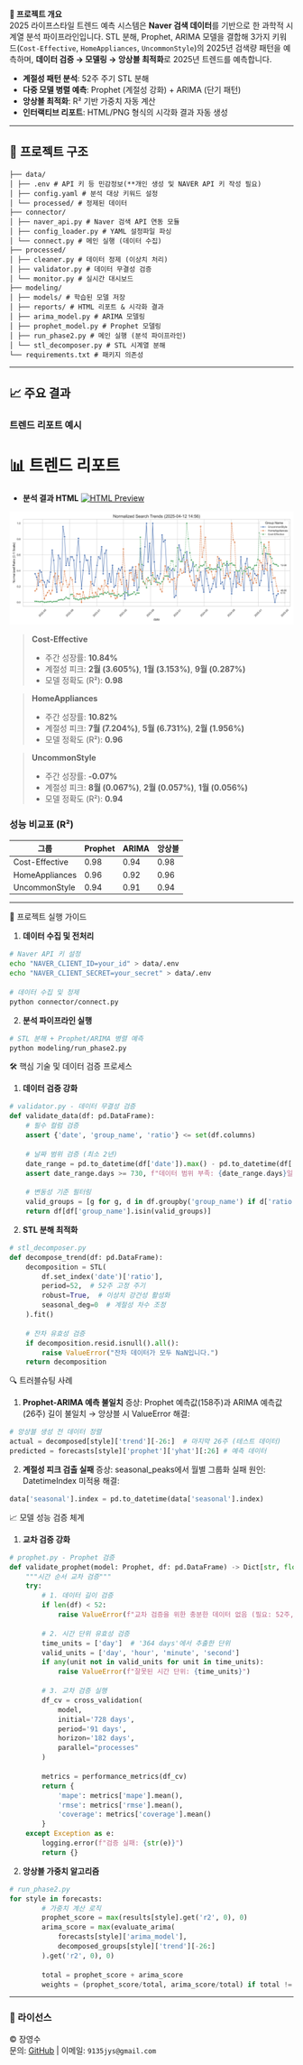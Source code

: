 **📘 프로젝트 개요**  
2025 라이프스타일 트렌드 예측 시스템은 **Naver 검색 데이터**를 기반으로 한 과학적 시계열 분석 파이프라인입니다. STL 분해, Prophet, ARIMA 모델을 결합해 3가지 키워드(`Cost-Effective`, `HomeAppliances`, `UncommonStyle`)의 2025년 검색량 패턴을 예측하며, **데이터 검증 → 모델링 → 앙상블 최적화**로 2025년 트렌드를 예측합니다.

- **계절성 패턴 분석**: 52주 주기 STL 분해
- **다중 모델 병렬 예측**: Prophet (계절성 강화) + ARIMA (단기 패턴)
- **앙상블 최적화**: R² 기반 가중치 자동 계산
- **인터랙티브 리포트**: HTML/PNG 형식의 시각화 결과 자동 생성

---

## 📂 프로젝트 구조
```
├── data/                  
│ ├── .env # API 키 등 민감정보(**개인 생성 및 NAVER API 키 작성 필요)
│ ├── config.yaml # 분석 대상 키워드 설정
│ └── processed/ # 정제된 데이터
├── connector/
│ ├── naver_api.py # Naver 검색 API 연동 모듈
│ ├── config_loader.py # YAML 설정파일 파싱
│ └── connect.py # 메인 실행 (데이터 수집)
├── processed/
│ ├── cleaner.py # 데이터 정제 (이상치 처리)
│ ├── validator.py # 데이터 무결성 검증
│ └── monitor.py # 실시간 대시보드
├── modeling/
│ ├── models/ # 학습된 모델 저장
│ ├── reports/ # HTML 리포트 & 시각화 결과
│ ├── arima_model.py # ARIMA 모델링
│ ├── prophet_model.py # Prophet 모델링
│ ├── run_phase2.py # 메인 실행 (분석 파이프라인)
│ └── stl_decomposer.py # STL 시계열 분해
└── requirements.txt # 패키지 의존성
```

---

## 📈 주요 결과
### 트렌드 리포트 예시

# 📊 트렌드 리포트

- **분석 결과 HTML**
[![HTML Preview](https://img.shields.io/badge/HTML_Preview-Open_in_Tab-green)](https://htmlpreview.github.io/?https://github.com/Yeongsoo-Jang/2025-LifeStyleTrend-Analysis/blob/main/modeling/reports/trend_insights.html)

![정규화된 트렌드 시각화](./modeling/reports/real_time_search_trends.png)

> **Cost-Effective**  
> - 주간 성장률: **10.84%**  
> - 계절성 피크: **2월 (3.605%)**, **1월 (3.153%)**, **9월 (0.287%)**  
> - 모델 정확도 (R²): **0.98**

> **HomeAppliances**  
> - 주간 성장률: **10.82%**  
> - 계절성 피크: **7월 (7.204%)**, **5월 (6.731%)**, **2월 (1.956%)**  
> - 모델 정확도 (R²): **0.96**

> **UncommonStyle**  
> - 주간 성장률: **-0.07%**  
> - 계절성 피크: **8월 (0.067%)**, **2월 (0.057%)**, **1월 (0.056%)**  
> - 모델 정확도 (R²): **0.94**




### 성능 비교표 (R²)
| 그룹           | Prophet | ARIMA | 앙상블 |
|----------------|---------|-------|--------|
| Cost-Effective | 0.98    | 0.94  | 0.98   |
| HomeAppliances | 0.96    | 0.92  | 0.96   |
| UncommonStyle  | 0.94    | 0.91  | 0.94   |

---

🚀 프로젝트 실행 가이드
1. **데이터 수집 및 전처리**
```bash
# Naver API 키 설정
echo "NAVER_CLIENT_ID=your_id" > data/.env
echo "NAVER_CLIENT_SECRET=your_secret" > data/.env

# 데이터 수집 및 정제
python connector/connect.py
```

2. **분석 파이프라인 실행**
```bash
# STL 분해 + Prophet/ARIMA 병렬 예측
python modeling/run_phase2.py
```

🛠 핵심 기술 및 데이터 검증 프로세스
1. **데이터 검증 강화**
```python
# validator.py - 데이터 무결성 검증
def validate_data(df: pd.DataFrame):
    # 필수 컬럼 검증
    assert {'date', 'group_name', 'ratio'} <= set(df.columns)
    
    # 날짜 범위 검증 (최소 2년)
    date_range = pd.to_datetime(df['date']).max() - pd.to_datetime(df['date']).min()
    assert date_range.days >= 730, f"데이터 범위 부족: {date_range.days}일"
    
    # 변동성 기준 필터링
    valid_groups = [g for g, d in df.groupby('group_name') if d['ratio'].std() > 0.01]
    return df[df['group_name'].isin(valid_groups)]

```

2. **STL 분해 최적화**
```python
# stl_decomposer.py
def decompose_trend(df: pd.DataFrame):
    decomposition = STL(
        df.set_index('date')['ratio'], 
        period=52,  # 52주 고정 주기
        robust=True,  # 이상치 강건성 활성화
        seasonal_deg=0  # 계절성 차수 조정
    ).fit()
    
    # 잔차 유효성 검증
    if decomposition.resid.isnull().all():
        raise ValueError("잔차 데이터가 모두 NaN입니다.")
    return decomposition
```


🔍 트러블슈팅 사례
1. **Prophet-ARIMA 예측 불일치**
증상: Prophet 예측값(158주)과 ARIMA 예측값(26주) 길이 불일치 → 앙상블 시 ValueError
해결:
```python
# 앙상블 생성 전 데이터 정렬
actual = decomposed[style]['trend'][-26:]  # 마지막 26주 (테스트 데이터)
predicted = forecasts[style]['prophet']['yhat'][:26] # 예측 데이터
```
2. **계절성 피크 검출 실패**
증상: seasonal_peaks에서 월별 그룹화 실패
원인: DatetimeIndex 미적용
해결:
```python
data['seasonal'].index = pd.to_datetime(data['seasonal'].index)
```

📈 모델 성능 검증 체계
1. **교차 검증 강화**
```python
# prophet.py - Prophet 검증
def validate_prophet(model: Prophet, df: pd.DataFrame) -> Dict[str, float]:
    """시간 순서 교차 검증"""
    try:
        # 1. 데이터 길이 검증
        if len(df) < 52:
            raise ValueError(f"교차 검증을 위한 충분한 데이터 없음 (필요: 52주, 현재: {len(df)}주)")
        
        # 2. 시간 단위 유효성 검증
        time_units = ['day']  # '364 days'에서 추출한 단위
        valid_units = ['day', 'hour', 'minute', 'second']
        if any(unit not in valid_units for unit in time_units):
            raise ValueError(f"잘못된 시간 단위: {time_units}")
            
        # 3. 교차 검증 실행
        df_cv = cross_validation(
            model,
            initial='728 days',
            period='91 days',
            horizon='182 days',
            parallel="processes"
        )
        
        metrics = performance_metrics(df_cv)
        return {
            'mape': metrics['mape'].mean(),
            'rmse': metrics['rmse'].mean(),
            'coverage': metrics['coverage'].mean()
        }
    except Exception as e:
        logging.error(f"검증 실패: {str(e)}")
        return {}
```

2. **앙상블 가중치 알고리즘**
```python
# run_phase2.py
for style in forecasts:
        # 가중치 계산 로직
        prophet_score = max(results[style].get('r2', 0), 0)
        arima_score = max(evaluate_arima(
            forecasts[style]['arima_model'], 
            decomposed_groups[style]['trend'][-26:]
        ).get('r2', 0), 0)
        
        total = prophet_score + arima_score
        weights = (prophet_score/total, arima_score/total) if total != 0 else (0.5, 0.5)
```

---

### 📜 라이선스
© 장영수  
문의: [GitHub](https://github.com/Yeongsoo-Jang) | 이메일: `9135jys@gmail.com`




